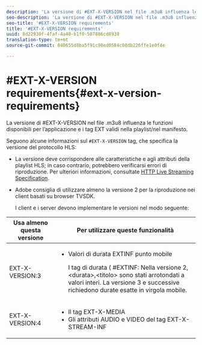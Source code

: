 ```yaml
---
description: 'La versione di #EXT-X-VERSION nel file .m3u8 influenza le funzioni disponibili per l’applicazione e i tag EXT validi nella playlist/nel manifesto.'
seo-description: 'La versione di #EXT-X-VERSION nel file .m3u8 influenza le funzioni disponibili per l’applicazione e i tag EXT validi nella playlist/nel manifesto.'
seo-title: '#EXT-X-VERSION requirements'
title: '#EXT-X-VERSION requirements'
uuid: 8d22930f-4faf-4a40-b1f0-507886cd8938
translation-type: tm+mt
source-git-commit: 040655d8ba5f91c98ed0584c08db226ffe1e0f4e

---
```



# #EXT-X-VERSION requirements{#ext-x-version-requirements}

La versione di #EXT-X-VERSION nel file .m3u8 influenza le funzioni disponibili per l’applicazione e i tag EXT validi nella playlist/nel manifesto.

<!--<a id="section_8850183988124049A001758F117AD3A6"></a>-->

Seguono alcune informazioni sul `#EXT-X-VERSION` tag, che specifica la versione del protocollo HLS:

* La versione deve corrispondere alle caratteristiche e agli attributi della playlist HLS; in caso contrario, potrebbero verificarsi errori di riproduzione. Per ulteriori informazioni, consultate [HTTP Live Streaming Specification](https://datatracker.ietf.org/doc/draft-pantos-http-live-streaming/?include_text=1).
* Adobe consiglia di utilizzare almeno la versione 2 per la riproduzione nei client basati su browser TVSDK.

   I client e i server devono implementare le versioni nel modo seguente:

<table frame="all" colsep="1" rowsep="1" id="table_62EB98EDD9DE49EC84CB1C7D59BC40E6"> 
 <thead> 
  <tr rowsep="1"> 
   <th colname="1" class="entry"> Usa almeno questa versione </th> 
   <th colname="2" class="entry"> Per utilizzare queste funzionalità </th> 
  </tr> 
 </thead>
 <tbody> 
  <tr rowsep="1"> 
   <td colname="1"> <span class="codeph"> EXT-X-VERSION:3 </span> </td> 
   <td colname="2"> 
    <ul id="ul_C9500D3F934848639C204BF248F139FF"> 
     <li id="li_535A7E3FABCB46FE872A7EA5DE2A1784">Valori di durata <span class="codeph"> EXTINF punto mobile </span> <p>I tag di durata ( <span class="codeph"> #EXTINF: Nella versione 2, </span>&lt;durata&gt;,&lt;titolo&gt; sono stati arrotondati a valori interi. La versione 3 e successive richiedono durate esatte in virgola mobile. </p> </li> 
    </ul> </td> 
  </tr> 
  <tr rowsep="0"> 
   <td colname="1"> <span class="codeph"> EXT-X-VERSION:4 </span> </td> 
   <td colname="2"> 
    <ul id="ul_3355A6CBBE2141DDB92660BB4B604D70"> 
     <li id="li_A7783AFF99854EFBBAECD2967E4CBF2B">Il tag <span class="codeph"> EXT-X-MEDIA </span> </li> 
     <li id="li_15AE652F33C1454AA90DDC65E7D6C2FD">Gli <span class="codeph"> attributi AUDIO </span> e <span class="codeph"> VIDEO </span> del tag <span class="codeph"> EXT-X-STREAM-INF </span> </li> 
    </ul> </td> 
  </tr> 
 </tbody> 
</table>

